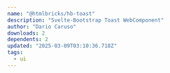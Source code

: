 ```yaml
---
name: "@htmlbricks/hb-toast"
description: "Svelte-Bootstrap Toast WebComponent"
author: "Dario Caruso"
downloads: 2
dependents: 2
updated: "2025-03-09T03:10:36.718Z"
tags: 
  - ui
---
```

